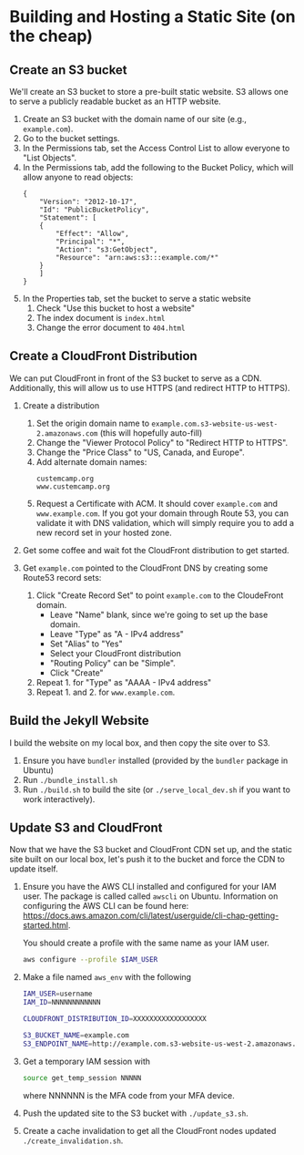 # Building and Hosting a Static Site (on the cheap)

## Create an S3 bucket
We'll create an S3 bucket to store a pre-built static website.
S3 allows one to serve a publicly readable bucket as an HTTP website.

1. Create an S3 bucket with the domain name of our site (e.g., `example.com`).
2. Go to the bucket settings.
3. In the Permissions tab, set the Access Control List to allow everyone to "List Objects".
4. In the Permissions tab, add the following to the Bucket Policy, which will allow anyone to read objects:
    ```
    {
        "Version": "2012-10-17",
        "Id": "PublicBucketPolicy",
        "Statement": [
        {
            "Effect": "Allow",
            "Principal": "*",
            "Action": "s3:GetObject",
            "Resource": "arn:aws:s3:::example.com/*"
        }
        ]
    }
    ```
5. In the Properties tab, set the bucket to serve a static website
    1. Check "Use this bucket to host a website"
    2. The index document is `index.html`
    3. Change the error document to `404.html`


## Create a CloudFront Distribution
We can put CloudFront in front of the S3 bucket to serve as a CDN.
Additionally, this will allow us to use HTTPS (and redirect HTTP to HTTPS).

1. Create a distribution
    1. Set the origin domain name to `example.com.s3-website-us-west-2.amazonaws.com` (this will hopefully auto-fill)
    2. Change the "Viewer Protocol Policy" to "Redirect HTTP to HTTPS".
    3. Change the "Price Class" to "US, Canada, and Europe".
    4. Add alternate domain names:
        ```
        custemcamp.org
        www.custemcamp.org
        ```
    5. Request a Certificate with ACM.  It should cover `example.com` and `www.example.com`.
       If you got your domain through Route 53, you can validate it with DNS validation, which will simply require you to add a new record set in your hosted zone.

2. Get some coffee and wait fot the CloudFront distribution to get started.
3. Get `example.com` pointed to the CloudFront DNS by creating some Route53 record sets:
    1. Click "Create Record Set" to point `example.com` to the CloudeFront domain.
        * Leave "Name" blank, since we're going to set up the base domain.
        * Leave "Type" as "A - IPv4 address"
        * Set "Alias" to "Yes"
        * Select your CloudFront distribution
        * "Routing Policy" can be "Simple".
        * Click "Create"
    2. Repeat 1. for "Type" as "AAAA - IPv4 address"
    3. Repeat 1. and 2. for `www.example.com`.


## Build the Jekyll Website
I build the website on my local box, and then copy the site over to S3.

1. Ensure you have `bundler` installed (provided by the `bundler` package in Ubuntu)
2. Run `./bundle_install.sh`
3. Run `./build.sh` to build the site (or `./serve_local_dev.sh` if you want to work interactively).


## Update S3 and CloudFront
Now that we have the S3 bucket and CloudFront CDN set up, and the static site built on our local box, let's push it to the bucket and force the CDN to update itself.

1. Ensure you have the AWS CLI installed and configured for your IAM user.
   The package is called called `awscli` on Ubuntu.
   Information on configuring the AWS CLI can be found here: https://docs.aws.amazon.com/cli/latest/userguide/cli-chap-getting-started.html.

   You should create a profile with the same name as your IAM user.
   ```bash
   aws configure --profile $IAM_USER
   ```

2. Make a file named `aws_env` with the following
    ```bash
    IAM_USER=username
    IAM_ID=NNNNNNNNNNNN

    CLOUDFRONT_DISTRIBUTION_ID=XXXXXXXXXXXXXXXXXX

    S3_BUCKET_NAME=example.com
    S3_ENDPOINT_NAME=http://example.com.s3-website-us-west-2.amazonaws.com
    ```

3. Get a temporary IAM session with
    ```bash
    source get_temp_session NNNNN
    ```
    where NNNNNN is the MFA code from your MFA device.

4. Push the updated site to the S3 bucket with `./update_s3.sh`.
5. Create a cache invalidation to get all the CloudFront nodes updated `./create_invalidation.sh`.
